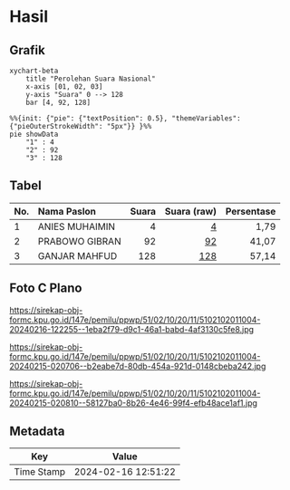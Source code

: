 # Hasil

## Grafik

```mermaid
xychart-beta
    title "Perolehan Suara Nasional"
    x-axis [01, 02, 03]
    y-axis "Suara" 0 --> 128
    bar [4, 92, 128]
```

```mermaid
%%{init: {"pie": {"textPosition": 0.5}, "themeVariables": {"pieOuterStrokeWidth": "5px"}} }%%
pie showData
    "1" : 4
    "2" : 92
    "3" : 128
```

## Tabel

| No. | Nama Paslon    | Suara | Suara (raw) | Persentase |
|:--- |:-------------- | -----:| -----------:| ----------:|
| 1   | ANIES MUHAIMIN | 4     | [4][p-1]    | 1,79       |
| 2   | PRABOWO GIBRAN | 92    | [92][p-2]   | 41,07      |
| 3   | GANJAR MAHFUD  | 128   | [128][p-3]  | 57,14      |


[p-1]: https://github.com/gigit-pemilu/pemilu-2024/blob/main/pilpres/hitung-suara/sub/51-bali/sub/02-tabanan/sub/10-pupuan/sub/2011-belatungan/sub/004-tps/sub/paslon-1.txt
[p-2]: https://github.com/gigit-pemilu/pemilu-2024/blob/main/pilpres/hitung-suara/sub/51-bali/sub/02-tabanan/sub/10-pupuan/sub/2011-belatungan/sub/004-tps/sub/paslon-2.txt
[p-3]: https://github.com/gigit-pemilu/pemilu-2024/blob/main/pilpres/hitung-suara/sub/51-bali/sub/02-tabanan/sub/10-pupuan/sub/2011-belatungan/sub/004-tps/sub/paslon-3.txt

## Foto C Plano

https://sirekap-obj-formc.kpu.go.id/147e/pemilu/ppwp/51/02/10/20/11/5102102011004-20240216-122255--1eba2f79-d9c1-46a1-babd-4af3130c5fe8.jpg

https://sirekap-obj-formc.kpu.go.id/147e/pemilu/ppwp/51/02/10/20/11/5102102011004-20240215-020706--b2eabe7d-80db-454a-921d-0148cbeba242.jpg

https://sirekap-obj-formc.kpu.go.id/147e/pemilu/ppwp/51/02/10/20/11/5102102011004-20240215-020810--58127ba0-8b26-4e46-99f4-efb48ace1af1.jpg


## Metadata

| Key        | Value               |
| ---------- | ------------------- |
| Time Stamp | 2024-02-16 12:51:22 |



